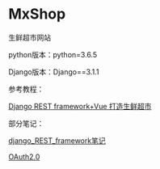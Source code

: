 # MxShop

生鲜超市网站

python版本：python=3.6.5

Django版本：Django==3.1.1

参考教程：

[Django REST framework+Vue 打造生鲜超市](https://www.cnblogs.com/derek1184405959/p/8733194.html)

部分笔记：


[django_REST_framework笔记](https://www.yuque.com/docs/share/b0e9975b-3efd-4747-9b14-c2d09475760b)

[OAuth2.0](https://www.yuque.com/docs/share/169f65a2-07be-4024-9fa6-c8c412d87333)


